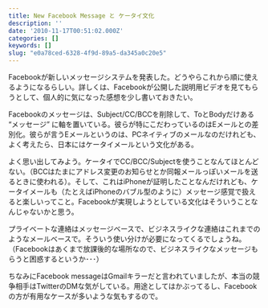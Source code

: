 ```yaml
---
title: New Facebook Message と ケータイ文化
description: ''
date: '2010-11-17T00:51:02.000Z'
categories: []
keywords: []
slug: "e0a78ced-6328-4f9d-89a5-da345a0c20e5"
---
```

Facebookが新しいメッセージシステムを発表した。どうやらこれから順に使えるようになるらしい。詳しくは、Facebookが公開した説明用ビデオを見てもらうとして、個人的に気になった感想を少し書いておきたい。

Facebookのメッセージは、Subject/CC/BCCを削除して、ToとBodyだけある “メッセージ” に軸を置いている。彼らが特にこだわっているのはEメールとの差別化。彼らが言うEメールというのは、PCネイティブのメールなのだけれども、よく考えたら、日本にはケータイメールという文化がある。

よく思い出してみよう。ケータイでCC/BCC/Subjectを使うことなんてほとんどない。（BCCはたまにアドレス変更のお知らせとか同報メールっぽいメールを送るときに使われる）。そして、これはiPhoneが証明したことなんだけれども、ケータイメールも（たとえばiPhoneのバブル型のように）メッセージ感覚で扱えると楽しいってこと。Facebookが実現しようとしている文化はそういうことなんじゃないかと思う。

プライベートな連絡はメッセージベースで、ビジネスライクな連絡はこれまでのようなメールベースで。そういう使い分けが必要になってくるでしょうね。（Facebookはあくまで放課後的な場所なので、ビジネスライクなメッセージもらうと困惑するというか･･･）

ちなみにFacebook messageはGmailキラーだと言われていましたが、本当の競争相手はTwitterのDMな気がしている。用途としてはかぶってるし、Facebookの方が有用なケースが多いような気もするので。